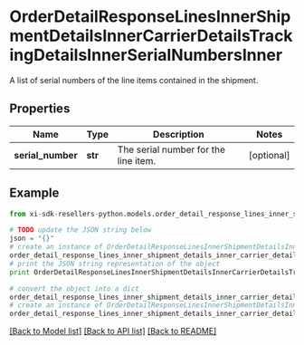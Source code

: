 # OrderDetailResponseLinesInnerShipmentDetailsInnerCarrierDetailsTrackingDetailsInnerSerialNumbersInner

A list of serial numbers of the line items contained in the shipment.

## Properties

Name | Type | Description | Notes
------------ | ------------- | ------------- | -------------
**serial_number** | **str** | The serial number for the line item. | [optional] 

## Example

```python
from xi-sdk-resellers-python.models.order_detail_response_lines_inner_shipment_details_inner_carrier_details_tracking_details_inner_serial_numbers_inner import OrderDetailResponseLinesInnerShipmentDetailsInnerCarrierDetailsTrackingDetailsInnerSerialNumbersInner

# TODO update the JSON string below
json = "{}"
# create an instance of OrderDetailResponseLinesInnerShipmentDetailsInnerCarrierDetailsTrackingDetailsInnerSerialNumbersInner from a JSON string
order_detail_response_lines_inner_shipment_details_inner_carrier_details_tracking_details_inner_serial_numbers_inner_instance = OrderDetailResponseLinesInnerShipmentDetailsInnerCarrierDetailsTrackingDetailsInnerSerialNumbersInner.from_json(json)
# print the JSON string representation of the object
print OrderDetailResponseLinesInnerShipmentDetailsInnerCarrierDetailsTrackingDetailsInnerSerialNumbersInner.to_json()

# convert the object into a dict
order_detail_response_lines_inner_shipment_details_inner_carrier_details_tracking_details_inner_serial_numbers_inner_dict = order_detail_response_lines_inner_shipment_details_inner_carrier_details_tracking_details_inner_serial_numbers_inner_instance.to_dict()
# create an instance of OrderDetailResponseLinesInnerShipmentDetailsInnerCarrierDetailsTrackingDetailsInnerSerialNumbersInner from a dict
order_detail_response_lines_inner_shipment_details_inner_carrier_details_tracking_details_inner_serial_numbers_inner_form_dict = order_detail_response_lines_inner_shipment_details_inner_carrier_details_tracking_details_inner_serial_numbers_inner.from_dict(order_detail_response_lines_inner_shipment_details_inner_carrier_details_tracking_details_inner_serial_numbers_inner_dict)
```
[[Back to Model list]](../README.md#documentation-for-models) [[Back to API list]](../README.md#documentation-for-api-endpoints) [[Back to README]](../README.md)


